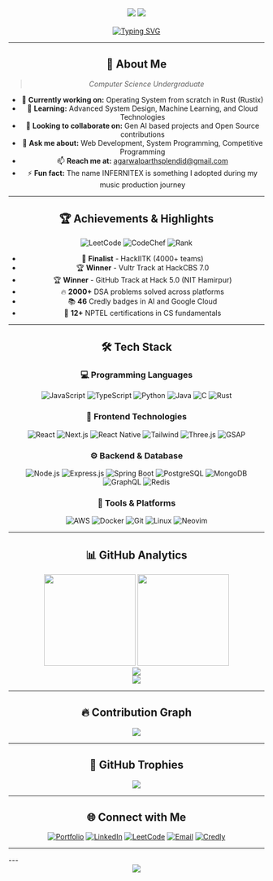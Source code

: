<a href="https://parthdev.me" target="_blank">
        <img src="http://itshivam.in/api/github-profile?username=TheInfernitex&data=followers,repositories,stars,commits&theme=default" alt="GitHub WidgetBox" width="90%" height="0%">
    </a>

<div align="center">
  <img src="https://readme-typing-svg.herokuapp.com?font=Fira+Code&size=24&duration=3000&pause=1000&color=00D9FF&center=true&v

<div align="center">
  <img src="https://itshivam.in/api/visitors?path=https%3A%2F%2Fgithub.com%2FTheInfernitex%2FTheInfernitex&label=VISITORS&labelColor=%2305C2F2&countColor=%2305C2F2" />
    <br><br>
 
   <div align="center">
      <a href="https://github.com/Sunscarsonys">
            <img
                src="https://readme-typing-svg.herokuapp.com?color=purple&size=36&center=trueCenter=true&width=600&lines=Full+Stack+Web+Developer;Cross+Platform+App+Developer;Competitive+Programmer;Open+Source+Contributor;Building+the+Future+with+Code" alt="Typing SVG" />
        </a>
    </div>
    
---

## 🚀 About Me

> *Computer Science Undergraduate*

- 🔭 **Currently working on:** Operating System from scratch in Rust (Rustix)
- 🌱 **Learning:** Advanced System Design, Machine Learning, and Cloud Technologies
- 👯 **Looking to collaborate on:** Gen AI based projects and Open Source contributions
- 💬 **Ask me about:** Web Development, System Programming, Competitive Programming
- 📫 **Reach me at:** [agarwalparthsplendid@gmail.com](mailto:agarwalparthsplendid@gmail.com)
- ⚡ **Fun fact:** The name INFERNITEX is something I adopted during my music production journey

---

## 🏆 Achievements & Highlights

<div align="center">
  
![LeetCode](https://img.shields.io/badge/LeetCode-Rating%201936-orange?style=for-the-badge&logo=leetcode&logoColor=white)
![CodeChef](https://img.shields.io/badge/CodeChef-1650%20★★★-brown?style=for-the-badge&logo=codechef&logoColor=white)
![Rank](https://img.shields.io/badge/LeetCode%20Rank-Top%203.71%25-green?style=for-the-badge)

</div>

- 🥇 **Finalist** - HackIITK (4000+ teams)
- 🏆 **Winner** - Vultr Track at HackCBS 7.0
- 🏆 **Winner** - GitHub Track at Hack 5.0 (NIT Hamirpur)
- 🔥 **2000+** DSA problems solved across platforms
- 📚 **46** Credly badges in AI and Google Cloud
- 🎯 **12+** NPTEL certifications in CS fundamentals

---

## 🛠️ Tech Stack

### 💻 Programming Languages
<div align="center">
  
![JavaScript](https://img.shields.io/badge/JavaScript-F7DF1E?style=for-the-badge&logo=javascript&logoColor=black)
![TypeScript](https://img.shields.io/badge/TypeScript-007ACC?style=for-the-badge&logo=typescript&logoColor=white)
![Python](https://img.shields.io/badge/Python-3776AB?style=for-the-badge&logo=python&logoColor=white)
![Java](https://img.shields.io/badge/Java-ED8B00?style=for-the-badge&logo=openjdk&logoColor=white)
![C](https://img.shields.io/badge/C-00599C?style=for-the-badge&logo=c&logoColor=white)
![Rust](https://img.shields.io/badge/Rust-000000?style=for-the-badge&logo=rust&logoColor=white)

</div>

### 🎨 Frontend Technologies
<div align="center">
  
![React](https://img.shields.io/badge/React-20232A?style=for-the-badge&logo=react&logoColor=61DAFB)
![Next.js](https://img.shields.io/badge/Next.js-000000?style=for-the-badge&logo=nextdotjs&logoColor=white)
![React Native](https://img.shields.io/badge/React_Native-20232A?style=for-the-badge&logo=react&logoColor=61DAFB)
![Tailwind](https://img.shields.io/badge/Tailwind_CSS-38B2AC?style=for-the-badge&logo=tailwind-css&logoColor=white)
![Three.js](https://img.shields.io/badge/Three.js-000000?style=for-the-badge&logo=three.js&logoColor=white)
![GSAP](https://img.shields.io/badge/GSAP-88CE02?style=for-the-badge&logo=greensock&logoColor=white)

</div>

### ⚙️ Backend & Database
<div align="center">
  
![Node.js](https://img.shields.io/badge/Node.js-43853D?style=for-the-badge&logo=node.js&logoColor=white)
![Express.js](https://img.shields.io/badge/Express.js-404D59?style=for-the-badge&logo=express&logoColor=white)
![Spring Boot](https://img.shields.io/badge/Spring_Boot-6DB33F?style=for-the-badge&logo=spring&logoColor=white)
![PostgreSQL](https://img.shields.io/badge/PostgreSQL-316192?style=for-the-badge&logo=postgresql&logoColor=white)
![MongoDB](https://img.shields.io/badge/MongoDB-4EA94B?style=for-the-badge&logo=mongodb&logoColor=white)
![GraphQL](https://img.shields.io/badge/GraphQL-E10098?style=for-the-badge&logo=graphql&logoColor=white)
![Redis](https://img.shields.io/badge/Redis-DC382D?style=for-the-badge&logo=redis&logoColor=white)

</div>

### 🔧 Tools & Platforms
<div align="center">
  
![AWS](https://img.shields.io/badge/AWS-232F3E?style=for-the-badge&logo=amazon-aws&logoColor=white)
![Docker](https://img.shields.io/badge/Docker-2496ED?style=for-the-badge&logo=docker&logoColor=white)
![Git](https://img.shields.io/badge/Git-F05032?style=for-the-badge&logo=git&logoColor=white)
![Linux](https://img.shields.io/badge/Linux-FCC624?style=for-the-badge&logo=linux&logoColor=black)
![Neovim](https://img.shields.io/badge/Neovim-57A143?style=for-the-badge&logo=neovim&logoColor=white)

</div>

---

## 📊 GitHub Analytics

<div align="center">
  <img height="180em" src="https://github-readme-stats.vercel.app/api?username=TheInfernitex&show_icons=true&count_private=true&theme=tokyonight&hide_border=true&bg_color=0D1117&title_color=F85D7F&icon_color=F8D866" />
  <img height="180em" src="https://github-readme-stats.vercel.app/api/top-langs/?username=TheInfernitex&layout=compact&theme=tokyonight&hide_border=true&bg_color=0D1117&title_color=F85D7F&icon_color=F8D866" />
</div>

<div align="center">
  <img src="https://github-readme-streak-stats.herokuapp.com/?user=TheInfernitex&theme=tokyonight&hide_border=true&background=0D1117&stroke=F85D7F&ring=F8D866&fire=F85D7F&currStreakNum=F8D866&sideNums=F8D866&currStreakLabel=F85D7F&sideLabels=F85D7F&dates=F8D866" />
</div>

<div align="center">
  <img src="https://github-profile-summary-cards.vercel.app/api/cards/profile-details?username=TheInfernitex&theme=tokyonight" />
</div>

---

## 🔥 Contribution Graph

<div align="center">
  <img src="https://github-readme-activity-graph.vercel.app/graph?username=TheInfernitex&theme=tokyo-night&hide_border=true&bg_color=0D1117&color=F85D7F&line=F8D866&point=F85D7F" />
</div>

---

## 🏅 GitHub Trophies

<div align="center">
  <img src="https://github-profile-trophy.vercel.app/?username=TheInfernitex&theme=tokyonight&no-frame=true&no-bg=true&column=7" />
</div>

---

## 🌐 Connect with Me

<div align="center">
  
[![Portfolio](https://img.shields.io/badge/Portfolio-FF5722?style=for-the-badge&logo=google-chrome&logoColor=white)](https://profile.parthdev.me)
[![LinkedIn](https://img.shields.io/badge/LinkedIn-0077B5?style=for-the-badge&logo=linkedin&logoColor=white)](https://linkedin.com/in/-parth-agarwal)
[![LeetCode](https://img.shields.io/badge/LeetCode-FFA116?style=for-the-badge&logo=leetcode&logoColor=black)](https://leetcode.com/Ag_Parth1)
[![Email](https://img.shields.io/badge/Email-D14836?style=for-the-badge&logo=gmail&logoColor=white)](mailto:agarwalparthsplendid@gmail.com)
[![Credly](https://img.shields.io/badge/Credly-FF6B00?style=for-the-badge&logo=credly&logoColor=white)](https://www.credly.com/users/-parth-agarwal)

</div>

---

</div>
---

<div align="center">
  <img src="https://capsule-render.vercel.app/api?type=waving&color=gradient&height=100&section=footer&text=Thanks%20for%20visiting!&fontSize=16&fontAlignY=65&desc=Let's%20connect%20and%20build%20something%20amazing%20together!&descAlignY=85&animation=twinkling" />
</div>
